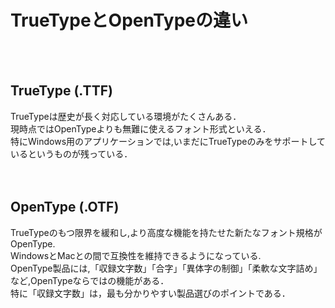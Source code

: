 # TrueTypeとOpenTypeの違い
<br><br>
## TrueType (.TTF)
TrueTypeは歴史が長く対応している環境がたくさんある．  
現時点ではOpenTypeよりも無難に使えるフォント形式といえる．  
特にWindows用のアプリケーションでは,いまだにTrueTypeのみをサポートしているというものが残っている．  
<br><br>
## OpenType (.OTF)
TrueTypeのもつ限界を緩和し,より高度な機能を持たせた新たなフォント規格がOpenType.  
WindowsとMacとの間で互換性を維持できるようになっている.  
OpenType製品には,「収録文字数」「合字」「異体字の制御」「柔軟な文字詰め」など,OpenTypeならではの機能がある．  
特に「収録文字数」は，最も分かりやすい製品選びのポイントである．  
